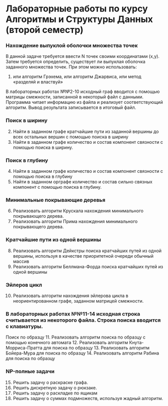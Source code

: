 # Лабораторные работы по курсу Алгоритмы и Структуры Данных (второй семестр)

### Нахождение выпуклой оболочки множества точек
В данной задаче требуется ввести N точек своими координатами (x,y). Затем требуется определить, существует ли выпуклая оболочка заданного множества точек. При этом можно использовать:
1.	или алгоритм Грэхема, или алгоритм Джарвиса, или метод «разделяй и властвуй»

В лабораторных работах №№2-10 исходный граф вводится с помощью матрицы смежности, записанной в некоторый файл с данными. Программа читает информацию из файла и реализует соответствующий алгоритм. Вывод результата записывается в итоговый файл.

### Поиск в ширину
2.	Найти в заданном графе кратчайшие пути из заданной вершины до всех остальных вершин с помощью поиска в ширину
3.	Найти в заданном графе количество и состав компонент связности с помощью поиска в ширину.

### Поиск в глубину
4.	Найти в заданном графе количество и состав компонент связности с помощью поиска в глубину
5.	Найти в заданном орграфе количество и состав сильно связных компонент с помощью поиска в глубину.

### Минимальные покрывающие деревья
6.	Реализовать алгоритм Крускала нахождения минимального покрывающего дерева.
7.	Реализовать алгоритм Прима нахождения минимального покрывающего дерева.

### Кратчайшие пути из одной вершины
8.	Реализовать алгоритм Дейкстры поиска кратчайших путей из одной вершины, используя в качестве приоритетной очереди обычный массив
9.	Реализовать алгоритм Беллмана-Форда поиска кратчайших путей из одной вершины

### Эйлеров цикл
10.	Реализовать алгоритм нахождения эйлерова цикла в неориентированном графе, заданном матрицей смежности.

### В лабораторных работах №№11-14 исходная строка считывается из некоторого файла. Строка поиска вводится с клавиатуры.
Поиск по образцу
11.	Реализовать алгоритм поиска по образцу с помощью конечного автомата
12.	Реализовать алгоритм Кнута-Морриса-Пратта для поиска по образцу
13.	Реализовать алгоритм Бойера-Мура для поиска по образцу
14.	Реализовать алгоритм Рабина для поиска по образцу

### NP-полные задачи
15.	Решить задачу о раскраске графа.
16.	Решить дискретную задачу о рюкзаке.
17.	Решить задачу о раскладке по ящикам
18.	Решить задачу о суммах подмножеств, используя жадный алгоритм.
